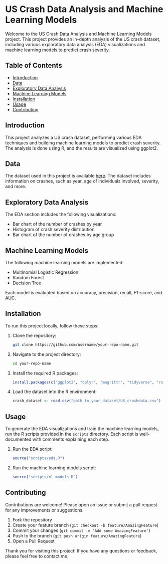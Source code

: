 # US Crash Data Analysis and Machine Learning Models

Welcome to the US Crash Data Analysis and Machine Learning Models project. This project provides an in-depth analysis of the US crash dataset, including various exploratory data analysis (EDA) visualizations and machine learning models to predict crash severity.

## Table of Contents

- [Introduction](#introduction)
- [Data](#data)
- [Exploratory Data Analysis](#exploratory-data-analysis)
- [Machine Learning Models](#machine-learning-models)
- [Installation](#installation)
- [Usage](#usage)
- [Contributing](#contributing)

## Introduction

This project analyzes a US crash dataset, performing various EDA techniques and building machine learning models to predict crash severity. The analysis is done using R, and the results are visualized using ggplot2.

## Data

The dataset used in this project is available [here](path_to_dataset). The dataset includes information on crashes, such as year, age of individuals involved, severity, and more.

## Exploratory Data Analysis

The EDA section includes the following visualizations:
- Bar chart of the number of crashes by year
- Histogram of crash severity distribution
- Bar chart of the number of crashes by age group

## Machine Learning Models

The following machine learning models are implemented:
- Multinomial Logistic Regression
- Random Forest
- Decision Tree

Each model is evaluated based on accuracy, precision, recall, F1-score, and AUC.

## Installation

To run this project locally, follow these steps:

1. Clone the repository:
    ```bash
    git clone https://github.com/username/your-repo-name.git
    ```

2. Navigate to the project directory:
    ```bash
    cd your-repo-name
    ```

3. Install the required R packages:
    ```r
    install.packages(c("ggplot2", "dplyr", "magrittr", "tidyverse", "rsample", "nnet", "glmnet", "caret", "randomForest", "rpart", "pROC"))
    ```

4. Load the dataset into the R environment:
    ```r
    crash_dataset <- read.csv("path_to_your_dataset/US_crashdata.csv")
    ```

## Usage

To generate the EDA visualizations and train the machine learning models, run the R scripts provided in the `scripts` directory. Each script is well-documented with comments explaining each step.

1. Run the EDA script:
    ```r
    source("scripts/eda.R")
    ```

2. Run the machine learning models script:
    ```r
    source("scripts/ml_models.R")
    ```

## Contributing

Contributions are welcome! Please open an issue or submit a pull request for any improvements or suggestions.

1. Fork the repository
2. Create your feature branch (`git checkout -b feature/AmazingFeature`)
3. Commit your changes (`git commit -m 'Add some AmazingFeature'`)
4. Push to the branch (`git push origin feature/AmazingFeature`)
5. Open a Pull Request


Thank you for visiting this project! If you have any questions or feedback, please feel free to contact me.

